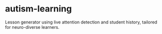 # autism-learning
Lesson generator using live attention detection and student history, tailored for neuro-diverse learners.
